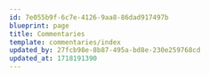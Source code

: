 ```yaml
---
id: 7e055b9f-6c7e-4126-9aa8-86dad917497b
blueprint: page
title: Commentaries
template: commentaries/index
updated_by: 27fcb98e-8b87-495a-bd8e-230e259768cd
updated_at: 1718191390
---
```

